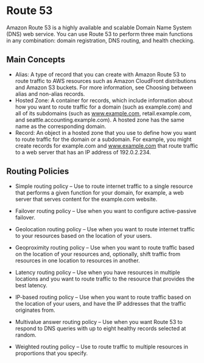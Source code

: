 # Route 53
Amazon Route 53 is a highly available and scalable Domain Name System (DNS) web service. You can use Route 53 to perform three main functions in any combination: domain registration, DNS routing, and health checking. 

## Main Concepts
- Alias: A type of record that you can create with Amazon Route 53 to route traffic to AWS resources such as Amazon CloudFront distributions and Amazon S3 buckets. For more information, see Choosing between alias and non-alias records.
- Hosted Zone: A container for records, which include information about how you want to route traffic for a domain (such as example.com) and all of its subdomains (such as www.example.com, retail.example.com, and seattle.accounting.example.com). A hosted zone has the same name as the corresponding domain. 
- Record: An object in a hosted zone that you use to define how you want to route traffic for the domain or a subdomain. For example, you might create records for example.com and www.example.com that route traffic to a web server that has an IP address of 192.0.2.234.

## Routing Policies
- Simple routing policy – Use to route internet traffic to a single resource that performs a given function for your domain, for example, a web server that serves content for the example.com website.

- Failover routing policy – Use when you want to configure active-passive failover.

- Geolocation routing policy – Use when you want to route internet traffic to your resources based on the location of your users.

- Geoproximity routing policy – Use when you want to route traffic based on the location of your resources and, optionally, shift traffic from resources in one location to resources in another.

- Latency routing policy – Use when you have resources in multiple locations and you want to route traffic to the resource that provides the best latency.

- IP-based routing policy – Use when you want to route traffic based on the location of your users, and have the IP addresses that the traffic originates from.

- Multivalue answer routing policy – Use when you want Route 53 to respond to DNS queries with up to eight healthy records selected at random.

- Weighted routing policy – Use to route traffic to multiple resources in proportions that you specify.